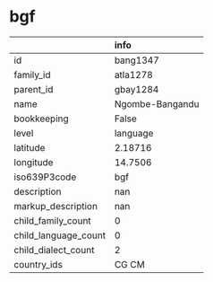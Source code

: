# bgf
|                      | info            |
|:---------------------|:----------------|
| id                   | bang1347        |
| family_id            | atla1278        |
| parent_id            | gbay1284        |
| name                 | Ngombe-Bangandu |
| bookkeeping          | False           |
| level                | language        |
| latitude             | 2.18716         |
| longitude            | 14.7506         |
| iso639P3code         | bgf             |
| description          | nan             |
| markup_description   | nan             |
| child_family_count   | 0               |
| child_language_count | 0               |
| child_dialect_count  | 2               |
| country_ids          | CG CM           |